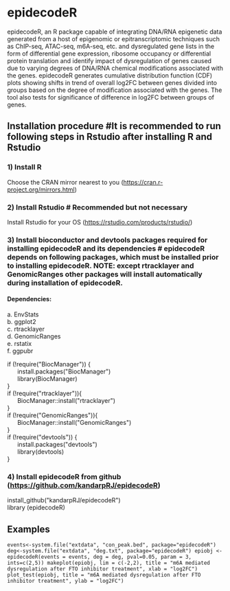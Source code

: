 # epidecodeR

epidecodeR, an R package capable of integrating DNA/RNA epigenetic data generated from a host of epigenomic or epitranscriptomic techniques such as ChIP-seq, ATAC-seq, m6A-seq, etc. and dysregulated gene lists in the form of differential gene expression, ribosome occupancy or differential protein translation and identify impact of dysregulation of genes caused due to varying degrees of DNA/RNA chemical modifications associated with the genes. epidecodeR generates cumulative distribution function (CDF) plots showing shifts in trend of overall log2FC between genes divided into groups based on the degree of modification associated with the genes. The tool also tests for significance of difference in log2FC between groups of genes.

## Installation procedure  #It is recommended to run following steps in Rstudio after installing R and Rstudio

### 1) Install R

Choose the CRAN mirror nearest to you (https://cran.r-project.org/mirrors.html)

### 2) Install Rstudio # Recommended but not necessary 

Install Rstudio for your OS (https://rstudio.com/products/rstudio/)

### 3) Install bioconductor and devtools packages required for installing epidecodeR and its dependencies # epidecodeR depends on following packages, which must be installed prior to installing epidecodeR. NOTE: except rtracklayer and GenomicRanges other packages will install automatically during installation of epidecodeR.

#### Dependencies:<br/>
  a. EnvStats<br/>
  b. ggplot2<br/>
  c. rtracklayer<br/>
  d. GenomicRanges<br/>
  e. rstatix<br/>
  f. ggpubr<br/>

if (!require("BiocManager")) {<br/>
&nbsp;&nbsp;&nbsp;&nbsp;&nbsp;&nbsp;install.packages("BiocManager")<br/>
&nbsp;&nbsp;&nbsp;&nbsp;&nbsp;&nbsp;library(BiocManager)<br/>
}
<br/>
if (!require("rtracklayer")){<br/>
&nbsp;&nbsp;&nbsp;&nbsp;&nbsp;&nbsp;BiocManager::install("rtracklayer")<br/>
}
<br/>
if (!require("GenomicRanges")){<br/>
&nbsp;&nbsp;&nbsp;&nbsp;&nbsp;&nbsp;BiocManager::install("GenomicRanges")<br/>
}
<br/>
if (!require("devtools")) {<br/>
&nbsp;&nbsp;&nbsp;&nbsp;&nbsp;&nbsp;install.packages("devtools")<br/>
&nbsp;&nbsp;&nbsp;&nbsp;&nbsp;&nbsp;library(devtools)<br/>
}
<br/>

### 4) Install epidecodeR from github (https://github.com/kandarpRJ/epidecodeR)

install_github("kandarpRJ/epidecodeR")<br/>
library (epidecodeR)

## Examples

`events<-system.file("extdata", "con_peak.bed", package="epidecodeR")
deg<-system.file("extdata", "deg.txt", package="epidecodeR")
epiobj <- epidecodeR(events = events, deg = deg, pval=0.05, param = 3, ints=c(2,5))
makeplot(epiobj, lim = c(-2,2), title = "m6A mediated dysregulation after FTO inhibitor treatment", xlab = "log2FC")
plot_test(epiobj, title = "m6A mediated dysregulation after FTO inhibitor treatment", ylab = "log2FC")`
